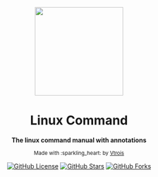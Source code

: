 <div align="center">

<p><img width="200" src="https://camo.githubusercontent.com/5f25e907a005edb07f3e31539e0c2ea0392756e4/687474703a2f2f7777342e73696e61696d672e636e2f6c617267652f303036306c6d375467793166696a65776b787373396a33303863303863676c6b2e6a7067"></p>

<h1>Linux Command</h1>

<p><strong>The linux command manual with annotations</strong></p>

<p><sub>Made with :sparkling_heart: by <a href="https://github.com/Vtrois">Vtrois</a></sub></p>

<p>
<a href="https://github.com/Vtrois/Linux-Command"><img src="https://img.shields.io/badge/license-MIT-blue.svg?style=flat-square" alt="GitHub License"></a>
<a href="https://github.com/Vtrois/Linux-Command"><img src="https://img.shields.io/github/stars/Vtrois/Linux-Command.svg?style=flat-square" alt="GitHub Stars"></a>
<a href="https://github.com/Vtrois/Linux-Command"><img src="https://img.shields.io/github/forks/Vtrois/Linux-Command.svg?style=flat-square" alt="GitHub Forks"></a>
</p>

</div>